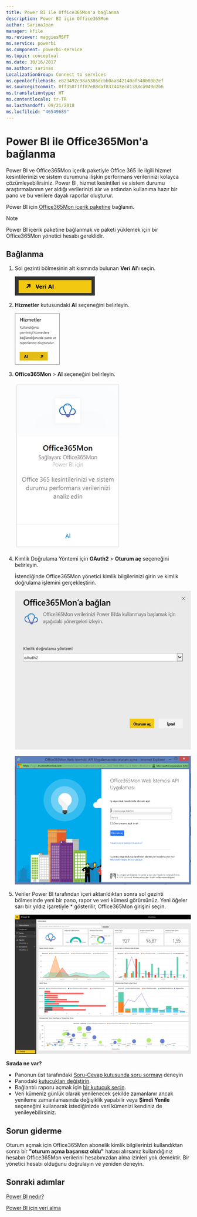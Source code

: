 ```yaml
---
title: Power BI ile Office365Mon'a bağlanma
description: Power BI için Office365Mon
author: SarinaJoan
manager: kfile
ms.reviewer: maggiesMSFT
ms.service: powerbi
ms.component: powerbi-service
ms.topic: conceptual
ms.date: 10/16/2017
ms.author: sarinas
LocalizationGroup: Connect to services
ms.openlocfilehash: e823492c98a5386dcbb0aa842140af540b80b2ef
ms.sourcegitcommit: 0ff358f1ff87e88daf837443ecd1398ca949d2b6
ms.translationtype: HT
ms.contentlocale: tr-TR
ms.lasthandoff: 09/21/2018
ms.locfileid: "46549689"
---
```

# <a name="connect-to-office365mon-with-power-bi"></a>Power BI ile Office365Mon'a bağlanma
Power BI ve Office365Mon içerik paketiyle Office 365 ile ilgili hizmet kesintilerinizi ve sistem durumuna ilişkin performans verilerinizi kolayca çözümleyebilirsiniz. Power BI, hizmet kesintileri ve sistem durumu araştırmalarının yer aldığı verilerinizi alır ve ardından kullanıma hazır bir pano ve bu verilere dayalı raporlar oluşturur.

Power BI için [Office365Mon içerik paketine](https://app.powerbi.com/groups/me/getdata/services/office365mon) bağlanın.

>[!NOTE]
>Power BI içerik paketine bağlanmak ve paketi yüklemek için bir Office365Mon yönetici hesabı gereklidir.

## <a name="how-to-connect"></a>Bağlanma
1. Sol gezinti bölmesinin alt kısmında bulunan **Veri Al**'ı seçin.
   
   ![](media/service-connect-to-office365mon/pbi_getdata.png)
2. **Hizmetler** kutusundaki **Al** seçeneğini belirleyin.
   
   ![](media/service-connect-to-office365mon/pbi_getservices.png) 
3. **Office365Mon** \> **Al** seçeneğini belirleyin.
   
   ![](media/service-connect-to-office365mon/o365mon.png)
4. Kimlik Doğrulama Yöntemi için **OAuth2** \> **Oturum aç** seçeneğini belirleyin.
   
   İstendiğinde Office365Mon yönetici kimlik bilgilerinizi girin ve kimlik doğrulama işlemini gerçekleştirin.
   
   ![](media/service-connect-to-office365mon/creds.png)
   
   ![](media/service-connect-to-office365mon/creds2.png)
5. Veriler Power BI tarafından içeri aktarıldıktan sonra sol gezinti bölmesinde yeni bir pano, rapor ve veri kümesi görürsünüz. Yeni öğeler sarı bir yıldız işaretiyle \* gösterilir, Office365Mon girişini seçin.
   
   ![](media/service-connect-to-office365mon/dashboard4.png)

**Sırada ne var?**

* Panonun üst tarafındaki [Soru-Cevap kutusunda soru sormayı](consumer/end-user-q-and-a.md) deneyin
* Panodaki [kutucukları değiştirin](service-dashboard-edit-tile.md).
* Bağlantılı raporu açmak için [bir kutucuk seçin](consumer/end-user-tiles.md).
* Veri kümeniz günlük olarak yenilenecek şekilde zamanlanır ancak yenileme zamanlamasında değişiklik yapabilir veya **Şimdi Yenile** seçeneğini kullanarak istediğinizde veri kümenizi kendiniz de yenileyebilirsiniz.

## <a name="troubleshooting"></a>Sorun giderme
Oturum açmak için Office365Mon abonelik kimlik bilgilerinizi kullandıktan sonra bir **"oturum açma başarısız oldu"** hatası alırsanız kullandığınız hesabın Office365Mon verilerini hesabınızdan alma izinleri yok demektir. Bir yönetici hesabı olduğunu doğrulayın ve yeniden deneyin.

## <a name="next-steps"></a>Sonraki adımlar
[Power BI nedir?](power-bi-overview.md)

[Power BI için veri alma](service-get-data.md)

